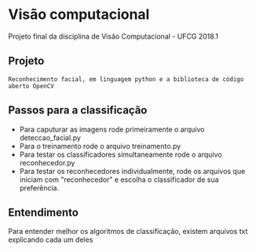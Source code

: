 # Visão computacional
Projeto final da disciplina de Visão Computacional - UFCG 2018.1 

## Projeto
    Reconhecimento facial, em linguagem python e a biblioteca de código aberto OpenCV


## Passos para a classificação

- Para caputurar as imagens rode primeiramente o arquivo deteccao_facial.py
- Para o treinamento rode o arquivo treinamento.py
- Para testar os classificadores simultaneamente rode o arquivo reconhecedor.py 
- Para testar os reconhecedores individualmente, rode os arquivos que iniciam com "reconhecedor" e escolha o classificador de sua preferência.


## Entendimento
Para entender melhor os algoritmos de classificação, existem arquivos txt explicando cada um deles